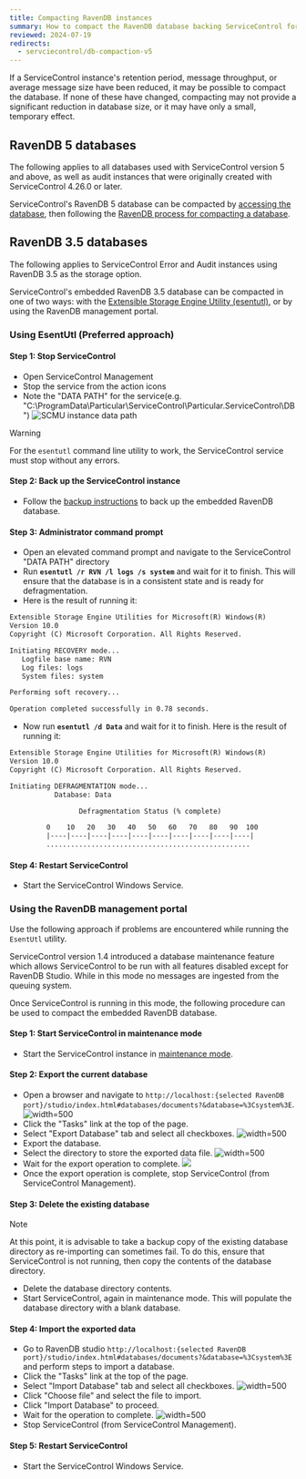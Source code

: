 ```yaml
---
title: Compacting RavenDB instances
summary: How to compact the RavenDB database backing ServiceControl for RavenDB 3.5 instances
reviewed: 2024-07-19
redirects:
  - servciecontrol/db-compaction-v5
---
```


If a ServiceControl instance's retention period, message throughput, or average message size have been reduced, it may be possible to compact the database. If none of these have changed, compacting may not provide a significant reduction in database size, or it may have only a small, temporary effect.

## RavenDB 5 databases

The following applies to all databases used with ServiceControl version 5 and above, as well as audit instances that were originally created with ServiceControl 4.26.0 or later.

ServiceControl's RavenDB 5 database can be compacted by [accessing the database](/servicecontrol/ravendb/accessing-database.md), then following the [RavenDB process for compacting a database](https://ravendb.net/docs/article-page/5.4/csharp/studio/database/stats/storage-report).

## RavenDB 3.5 databases

The following applies to ServiceControl Error and Audit instances using RavenDB 3.5 as the storage option.

ServiceControl's embedded RavenDB 3.5 database can be compacted in one of two ways: with the  [Extensible Storage Engine Utility (esentutl)](https://technet.microsoft.com/en-us/library/hh875546.aspx), or by using the RavenDB management portal.

### Using EsentUtl (Preferred approach)

#### Step 1: Stop ServiceControl

* Open ServiceControl Management
* Stop the service from the action icons
* Note the "DATA PATH" for the service(e.g. "C:\ProgramData\Particular\ServiceControl\Particular.ServiceControl\DB")   ![SCMU  instance data path](managementutil-instance-datapath.png 'width=500')

> [!WARNING]
> For the `esentutl` command line utility to work, the ServiceControl service must stop without any errors.

#### Step 2: Back up the ServiceControl instance

* Follow the [backup instructions](backup-sc-database.md) to back up the embedded RavenDB database.

#### Step 3: Administrator command prompt

* Open an elevated command prompt and navigate to the ServiceControl "DATA PATH" directory
* Run **`esentutl /r RVN /l logs /s system`** and wait for it to finish. This will ensure that the database is in a consistent state and is ready for defragmentation.
* Here is the result of running it:

```txt
Extensible Storage Engine Utilities for Microsoft(R) Windows(R)
Version 10.0
Copyright (C) Microsoft Corporation. All Rights Reserved.

Initiating RECOVERY mode...
   Logfile base name: RVN
   Log files: logs
   System files: system

Performing soft recovery...

Operation completed successfully in 0.78 seconds.
```

* Now run **`esentutl /d Data`** and wait for it to finish. Here is the result of running it:

```txt
Extensible Storage Engine Utilities for Microsoft(R) Windows(R)
Version 10.0
Copyright (C) Microsoft Corporation. All Rights Reserved.

Initiating DEFRAGMENTATION mode...
           Database: Data

                 Defragmentation Status (% complete)

         0    10   20   30   40   50   60   70   80   90  100
         |----|----|----|----|----|----|----|----|----|----|
         ..................................................
```

#### Step 4: Restart ServiceControl

* Start the ServiceControl Windows Service.

### Using the RavenDB management portal

Use the following approach if problems are encountered while running the `EsentUtl` utility.

ServiceControl version 1.4 introduced a database maintenance feature which allows ServiceControl to be run with all features disabled except for RavenDB Studio. While in this mode no messages are ingested from the queuing system.

Once ServiceControl is running in this mode, the following procedure can be used to compact the embedded RavenDB database.

#### Step 1: Start ServiceControl in maintenance mode

* Start the ServiceControl instance in [maintenance mode](/servicecontrol/ravendb/accessing-database.md#windows-deployment-maintenance-mode).

#### Step 2: Export the current database

* Open a browser and navigate to `http://localhost:{selected RavenDB port}/studio/index.html#databases/documents?&database=%3Csystem%3E`.
  ![](export-database-step1.png 'width=500')
* Click the "Tasks" link at the top of the page.
* Select "Export Database" tab and select all checkboxes.
  ![](export-database-step2.png 'width=500')
* Export the database.
* Select the directory to store the exported data file.
  ![](export-database-step3.png 'width=500')
* Wait for the export operation to complete.
  ![](export-database-step4.png)
* Once the export operation is complete, stop ServiceControl (from ServiceControl Management).

#### Step 3: Delete the existing database

> [!NOTE]
> At this point, it is advisable to take a backup copy of the existing database directory as re-importing can sometimes fail. To do this, ensure that ServiceControl is not running, then copy the contents of the database directory.

* Delete the database directory contents.
* Start ServiceControl, again in maintenance mode. This will populate the database directory with a blank database.

#### Step 4: Import the exported data

* Go to RavenDB studio `http://localhost:{selected RavenDB port}/studio/index.html#databases/documents?&database=%3Csystem%3E` and perform steps to import a database.
* Click the "Tasks" link at the top of the page.
* Select "Import Database" tab and select all checkboxes.
  ![](import-database-step1.png 'width=500')
* Click "Choose file" and select the file to import.
* Click "Import Database" to proceed.
* Wait for the operation to complete.
  ![](import-database-step2.png 'width=500')
* Stop ServiceControl (from ServiceControl Management).

#### Step 5: Restart ServiceControl

* Start the ServiceControl Windows Service.
